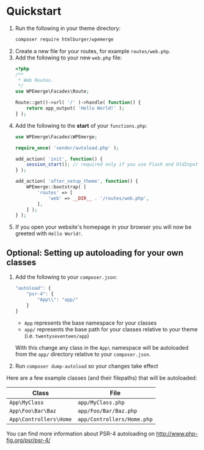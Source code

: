 # Quickstart

1. Run the following in your theme directory:
    ```bash
    composer require htmlburger/wpemerge
    ```
1. Create a new file for your routes, for example `routes/web.php`.
1. Add the following to your new `web.php` file:
    ```php
    <?php
    /**
     * Web Routes.
     */
    use WPEmerge\Facades\Route;

    Route::get()->url( '/' )->handle( function() {
        return app_output( 'Hello World!' );
    } );
    ```
1. Add the following to the **start** of your `functions.php`:
    ```php
    use WPEmerge\Facades\WPEmerge;
 
    require_once( 'vendor/autoload.php' );
 
    add_action( 'init', function() {
        session_start(); // required only if you use Flash and OldInput
    } );

    add_action( 'after_setup_theme', function() {
        WPEmerge::bootstrap( [
            'routes' => [
                'web' => __DIR__ . '/routes/web.php',
            ],
        ] );
    } );
    ```
1. If you open your website's homepage in your browser you will now be greeted with `Hello World!`.

## Optional: Setting up autoloading for your own classes

1. Add the following to your `composer.json`:
    ```js
    "autoload": {
        "psr-4": {
            "App\\": "app/"
        }
    }
    ```
    - `App` represents the base namespace for your classes
    - `app/` represents the base path for your classes relative to your theme (i.e. `twentyseventeen/app`)

    With this change any class in the `App\` namespace will be autoloaded from the `app/` directory relative to your `composer.json`.
1. Run `composer dump-autoload` so your changes take effect

Here are a few example classes (and their filepaths) that will be autoloaded:

| Class                    | File                       |
|--------------------------|----------------------------|
| `App\MyClass`            | `app/MyClass.php`          |
| `App\Foo\Bar\Baz`        | `app/Foo/Bar/Baz.php`      |
| `App\Controllers\Home`   | `app/Controllers/Home.php` |


You can find more information about PSR-4 autoloading on http://www.php-fig.org/psr/psr-4/

